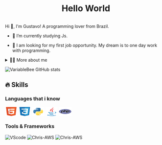<div id="user-content-toc">
  <ul align="center">
    <summary><h1 style="display: inline-block">Hello World</h1></summary>
</div>

<!-- Presentation -->
<p>
  Hi 👋, I'm Gustavo! A programming lover from Brazil.

  - 🌱 I’m currently studying Js.

  - 🔭 I am looking for my first job opportunity. My dream is to one day work with programming.
</p>

<!-- Dropdown -->
<details>
  <summary>👨‍💻 More about me</summary>

  - 💬 I am 18 years old, i live in Brazil, and I'm doing my second year of systems development at etec. I have a knowledge of English too. 
    
  - ⚡ I enjoy reading, whether it's a good book or manga, as well as watching movies, playing volleyball and playing games! I believe that our personal interests contribute to a more refined perception of things and problem-solving. \o/
</details>

<!-- Links -->

<!-- GithubStats -->
![VariableBee GitHub stats](https://github-readme-stats.vercel.app/api?username=Coffee-Gutts&show_icons=true&theme=gotham)

<!-- Portfolio -->

<!-- GIF -->

## 🔥 Skills
<!-- Skills: Programming Languages -->
  <div style="flex-basis: 48%;">
    <h3>Languages that i know</h3>
    <img align="center" alt="HTML" height="30" width="40" src="https://raw.githubusercontent.com/devicons/devicon/master/icons/html5/html5-original.svg">
    <img align="center" alt="CSS" height="30" width="40" src="https://raw.githubusercontent.com/devicons/devicon/master/icons/css3/css3-original.svg">
    <img align="center" alt="Python" height="30" width="40" src="https://raw.githubusercontent.com/devicons/devicon/master/icons/python/python-original.svg">
    <img align="center" alt="Python" height="30" width="40" src="https://raw.githubusercontent.com/devicons/devicon/master/icons/java/java-original.svg">
    <img align="center" alt="Php" height="30" width="40" src="https://raw.githubusercontent.com/devicons/devicon/master/icons/php/php-original.svg">
    <link rel="stylesheet" type='text/css' href="https://cdn.jsdelivr.net/gh/devicons/devicon@latest/devicon.min.css" />
    <link rel="stylesheet" type='text/css' href="https://cdn.jsdelivr.net/gh/devicons/devicon@latest/devicon.min.css" />        
  </div>
  
  <!-- Skills: Tools & Frameworks -->
  <div style="flex-basis: 48%;">
    <h3>Tools & Frameworks</h3>
    <img align="center" alt="VScode" height="30" width="40" src="https://cdn.jsdelivr.net/gh/devicons/devicon/icons/vscode/vscode-original.svg">
    <img align="center" alt="Chris-AWS" height="30" width="40" src="https://cdn.jsdelivr.net/gh/devicons/devicon/icons/git/git-original.svg">
    <img align="center" alt="Chris-AWS" height="30" width="40" src="https://cdn.jsdelivr.net/gh/devicons/devicon/icons/bootstrap/bootstrap-original.svg">
  </div>
  
  <!-- Skills: Libraries -->
